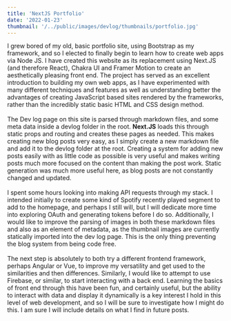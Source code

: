 ```yaml
---
title: 'NextJS Portfolio'
date: '2022-01-23'
thumbnail: '/../public/images/devlog/thumbnails/portfolio.jpg'
---
```


I grew bored of my old, basic portfolio site, using Bootstrap as my framework, and so I elected to finally begin to learn how to create web apps via Node JS. I have created this website as its replacement using Next.JS (and therefore React), Chakra UI and Framer Motion to create an aesthetically pleasing front end. The project has served as an excellent introduction to building my own web apps, as I have experimented with many different techniques and features as well as understanding better the advantages of creating JavaScript based sites rendered by the frameworks, rather than the incredibly static basic HTML and CSS design method.  
&nbsp;  
The Dev log page on this site is parsed through markdown files, and some meta data inside a devlog folder in the root. **Next.JS** loads this through static props and routing and creates these pages as needed. This makes creating new blog posts very easy, as I simply create a new markdown file and add it to the devlog folder at the root. Creating a system for adding new posts easily with as little code as possible is very useful and makes writing posts much more focused on the content than making the post work. Static generation was much more useful here, as blog posts are not constantly changed and updated.  
&nbsp;  
I spent some hours looking into making API requests through my stack. I intended initially to create some kind of Spotify recently played segment to add to the homepage, and perhaps I still will, but I will dedicate more time into exploring OAuth and generating tokens before I do so. Additionally, I would like to improve the parsing of images in both these markdown files and also as an element of metadata, as the thumbnail images are currently statically imported into the dev log page. This is the only thing preventing the blog system from being code free.  
&nbsp;  
The next step is absolutely to both try a different frontend framework, perhaps Angular or Vue, to improve my versatility and get used to the similarities and then differences. Similarly, I would like to attempt to use Firebase, or similar, to start interacting with a back end. Learning the basics of front end through this have been fun, and certainly useful, but the ability to interact with data and display it dynamically is a key interest I hold in this level of web development, and so I will be sure to investigate how I might do this. I am sure I will include details on what I find in future posts.
  